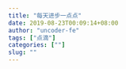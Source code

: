 ```yaml
---
title: "每天进步一点点"
date: 2019-08-23T00:09:14+08:00
author: "uncoder-fe"
tags: ["点滴"]
categories: [""]
slug: ""
---
```

